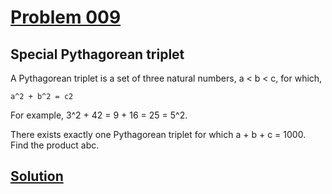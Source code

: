# [Problem 009](https://projecteuler.net/problem=9)
## Special Pythagorean triplet

A Pythagorean triplet is a set of three natural numbers, a < b < c, for which,

	a^2 + b^2 = c2

For example, 3^2 + 42 = 9 + 16 = 25 = 5^2.

There exists exactly one Pythagorean triplet for which a + b + c = 1000.
Find the product abc.


[Solution](https://github.com/Gott50/ProjectEuler-Odyssey/blob/master/Project%20Euler/src/problems/P009_Special_Pythagorean_triplet.java)
---
